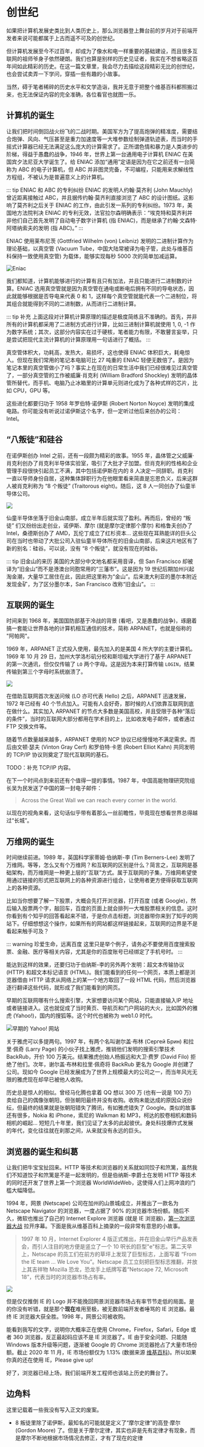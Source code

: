 # 创世纪

如果把计算机发展史类比到人类历史上，那么浏览器登上舞台前的岁月对于前端开发者来说可能都属于上古而遥不可及的创世纪。

但计算机发展至今不过百年，却成为了像水和电一样重要的基础建设，而且很多互联网的祖师爷身子依然硬朗。我们也算是别样的历史见证者，我实在不想省略这百年间如此精彩的历史。在这一篇文章里，我会尽力去描绘这段精彩无比的创世纪，也会尝试卖弄一下学问，穿插一些有趣的小故事。

当然，碍于笔者稀碎的历史水平和文学造诣，我并无意于把整个维基百科都照搬过来，也无法保证内容的完全准确，各位看官也就图一乐。

## 计算机的诞生

让我们把时间倒回战火纷飞的二战时期。美国军方为了提高炮弹的精准度，需要结合炮弹、风向、气压甚至是重力加速度等一大堆参数绘制弹道轨迹表，而当时的手摇式计算器已经无法满足这么庞大的计算需求了。正所谓色情和暴力是人类进步的阶梯，得益于愚蠢的战争，1946 年，世界上第一台通用电子计算机 ENIAC 在美国宾夕法尼亚大学诞生了。给 ENIAC 添加“通用”定语是因为在它之前还有一台简称为 ABC 的电子计算机，但 ABC 并非图灵完备，不可编程，只能用来求解线性方程组，不被认为是普遍意义上的计算机。

::: tip ENIAC 和 ABC 的专利纠纷
ENIAC 的发明人约翰·莫齐利 (John Mauchly) 曾近距离接触过 ABC，并且据传约翰·莫齐利直接浏览了 ABC 的设计图纸。这影响了莫齐利之后关于 ENIAC 的工作，由此引发一系列的专利纠纷。1973 年，美国地方法院判决 ENIAC 的专利无效，法官拉尔森明确表示：“埃克特和莫齐利并非他们自己首先发明了自动电子数字计算机 (指 ENIAC)，而是继承了约翰·文森特·阿塔纳索夫的发明 (指 ABC)。”
:::

ENIAC 使用莱布尼茨 (Gottfried Wilhelm (von) Leibniz) 发明的二进制计算作为理论基础，以真空管 (Vacuum Tube，中国大陆常被译为电子管，此处与维基百科保持一致使用真空管) 为载体，能够实现每秒 5000 次的简单加减运算。

![Eniac](./genesis.assets/Eniac.jpg)

我们都知道，计算机能够进行的计算有且只有加法，并且只能进行二进制数的计算。ENIAC 选用真空管就是因为真空管在通电或断电后拥有不同的导电状态，因此就能够根据是否导电来代表 0 和 1，这样每个真空管就能代表一个二进制位，将其组合就能得到不同的二进制数，从而进行二进制计算。

::: tip 补充
上面这段对计算机计算原理的描述是极度简练且不准确的。首先，并非所有的计算机都采用了二进制方式进行计算，比如三进制计算机就使用 1, 0, -1 作为数字系统；其次，这部分内容实在过于硬核，笔者能力有限，不敢瞽言妄举，只是尝试把现代主流计算机的计算原理用一句话进行了概括。
:::

真空管体积大，功耗高，发热大，易损坏，这也使得 ENIAC 体积巨大，耗电惊人。但现在我们常用的笔记本电脑可比 27 吨重的 ENIAC 轻便无数倍了。是因为笔记本里的真空管做小了吗？事实上在现在的日常生活中我们已经很难见过真空管了，一部分真空管的工作被威廉·肖克利 (William Bradford Shockley) 发明的晶体管所替代，而手机、电脑乃止冰箱里的计算单元则进化成为了各种式样的芯片，比如 CPU，GPU 等。

这些进化都要归功于 1958 年罗伯特·诺伊斯 (Robert Norton Noyce) 发明的集成电路。你可能没有听说过诺伊斯这个名字，但一定听过他后来创办的公司：Intel。

## “八叛徒”和硅谷

在诺伊斯创办 Intel 之前，还有一段颇为精彩的故事。1955 年，晶体管之父威廉·肖克利创办了肖克利半导体实验室，吸引了大批才子加盟。但肖克利的性格和企业管理手段很快引起员工不满，其中包括诺伊斯在内的 8 人决定一同辞职。肖克利一直以导师身份自居，这种集体辞职行为在他眼里看来简直是忘恩负义，后来这群人被肖克利称为 “8 个叛徒” (Traitorous eight)。随后，这 8 人一同创办了仙童半导体公司。

![](./genesis.assets/1_gM223pR2xKg817pA-6j2lA.jpg)

仙童半导体坐落于旧金山南部，成立半年后就实现了盈利。再而后，曾经的 “叛徒” 们又纷纷出走创业，诺伊斯、摩尔 (就是摩尔定律那个摩尔) 和格鲁夫创办了 Intel，桑德斯创办了 AMD，瓦伦丁成立了红杉资本... 这些现在耳熟能详的巨头公司在当时也带动了大批公司入驻仙童半导体所在的旧金山南部，后来这片地区有了新的别名：硅谷。可以说，没有 “8 个叛徒”，就没有现在的硅谷。

::: tip 旧金山的来历
美国的大部分中文地名都采用音译，但 San Francisco 却被译为“旧金山”而不是港澳台同胞常用的“三藩市”。这是因为 19 世纪后期加州兴起淘金潮，大量华工居住在此，因此把这里称为“金山”。后来澳大利亚的墨尔本附近发现金矿，为了区分墨尔本，San Francisco 改称“旧金山”。
:::

## 互联网的诞生

时间来到 1968 年，美国国防部基于冷战的背景 (看吧，又是愚蠢的战争)，琢磨着搞一套能让世界各地的计算机相互通信的技术，简称 ARPANET，也就是俗称的 "阿帕网"。

1969 年，ARPANET 正式投入使用，最先加入的是美国 4 所大学的主要计算机。1969 年 10 月 29 日，加州大学洛杉矶分校和斯坦福大学进行了基于 ARPANET 的第一次通讯，但仅仅传输了 `LO` 两个字母。这是因为本来打算传输 `LOGIN`，结果传输到第三个字母时系统崩溃了。

![](./genesis.assets/first-arpanet-imp-log.jpg)

在借助互联网首次发送问候 (LO 亦可代表 Hello) 之后，ARPANET 迅速发展，1972 年已经有 40 个节点加入。可能有人会好奇，那时候的人们依靠互联网到底在做什么。其实加入 ARPANET 的节点大多数是美国高校，并且受限于各种“落后的条件”，当时的互联网大部分都用在学术目的上，比如收发电子邮件，或者通过 FTP 交换文件等。

随着节点数量越来越多，ARPANET 使用的 NCP 协议已经慢慢地不满足需求。而后由文顿·瑟夫 (Vinton Gray Cerf) 和罗伯特·卡恩 (Robert Elliot Kahn) 共同发明的 TCP/IP 协议则奠定了现代互联网的基石。

TODO：补充 TCP/IP 内容。

在下一个时间点到来前还有个值得一提的事情。1987 年，中国高能物理研究院组长吴为民发送了中国的第一封电子邮件：

> Across the Great Wall we can reach every corner in the world.

以现在的视角来看，这句话似乎带有着那么一丝前瞻性，毕竟现在想看世界总得越过“长城”。

## 万维网的诞生

时间继续前进。1989 年，英国科学家蒂姆·伯纳斯-李 (Tim Berners-Lee) 发明了万维网。等等，怎么又有个万维网？和互联网的区别是什么？简言之，互联网是基础架构，而万维网是一种更上层的“互联”方式。属于互联网的子集，万维网希望使用通过链接的形式把互联网上的各种资源进行组合，让使用者更方便得获取互联网上的各种资源。

比如当你想要了解一下股票，大概会先打开浏览器，打开百度 (或者 Google)，然后输入股票两个字，敲回车，百度的页面上就会排列一大堆股票相关的信息。这时你看到有个知乎的回答看起来不错，于是你点击标题，浏览器带你来到了知乎的网站下。仔细想想这个操作，如果所有的网站都这样链接起来，互联网的边界是不是看起来触手可及？

::: warning 珍爱生命，远离百度
这里只是举个例子，请务必不要使用百度搜索股票、金融、医疗等相关内容，尤其是你的百度账号已经绑定了手机号时。
:::

能达到这样的效果，还要归功于伯纳斯-李的另外两个发明：超文本传输协议 (HTTP) 和超文本标记语言 (HTML)。我们能看到的任何一个网页，本质上都是浏览器借由 HTTP 请求从网络上的某一个地方取回了一段 HTML 代码，然后浏览器逐行翻译这些代码，就形成了我们能看到的网页。

早期的互联网哪有什么搜索引擎，大家想要访问某个网站，只能直接输入IP 地址或者链接进入。这也就促成了当时黄页、导航页和门户网站的大火，比如国外的雅虎 (Yahoo!)，国内的搜狐等。这个时代也被称为 web1.0 时代。

![早期的 Yahoo! 网站](./genesis.assets/first-yahoo.png)

关于雅虎可以多提两句。1997 年，有两个名叫谢尔盖·布林 (Сергей Брин) 和拉里·佩奇 (Larry Page) 的小伙子找上雅虎，推销他们发明的搜索引擎技术 BackRub，开价 100 万美元。结果雅虎创始人杨振远和大卫·费罗 (David Filo) 拒绝了他们。次年，谢尔盖·布林和拉里·佩奇将 BackRub 更名为 Google 并创建了公司。现如今 Google 已经发展成为了世界上规模最大的公司之一，而当年风光无限的雅虎现在却早已被他人收购。

历史总是惊人的相似。曾经马化腾也拿着 QQ 想以 300 万 (也有一说是 100 万) 卖给自己的偶像张朝阳，但张朝阳最终并没有收购。收购未能达成的原因众说纷纭，但最终的结果就是张朝阳错失了腾讯，有如雅虎错失了 Google。类似的故事还有很多，Nokia 和 iPhone，索尼的 Walkman 和 MP3，柯达的胶卷相机和数码相机的崛起... 短短几十年里，我们见证了太多的此起彼伏。身处科技爆炸式发展的年代，变化往往就在刹那之间，从来就没有永远的巨头。

## 浏览器的诞生和纠葛

让我们把牛宝宝扯回来。HTTP 等技术和浏览器的关系就如同饺子和笊篱，虽然我们不知道饺子和笊篱是不是一起发明的，但是伯纳斯-李爵士在发明 HTTP 等技术的同时还开发了世界上第一个浏览器 WorldWideWeb，这使得人们上网冲浪的门槛大幅降低。

1994 年，网景 (Netscape) 公司在加州的山景城成立，并推出了一款名为 Netscape Navigator 的浏览器，一度占据了 90% 的浏览器市场份额。随后不久，微软也推出了自己的 Internet Explore 浏览器 (就是 IE 浏览器)，[第一次浏览器大战](https://zh.wikipedia.org/wiki/%E6%B5%8F%E8%A7%88%E5%99%A8%E5%A4%A7%E6%88%98#%E7%AC%AC%E4%B8%80%E8%BC%AA%E5%A4%A7%E6%88%B0) 拉开序幕。下面是我从维基百科上摘录的一段非常有意思的小故事。

> 1997 年 10 月，Internet Explorer 4 版正式推出，并在旧金山举行产品发表会，而引人注目的地方便是竖立了一个 10 呎长的巨型"e"标志。第二天早上，Netscape 的员工们在前方的草坪上发现了巨型标志，上面写着 “From the IE team ... We Love You”。Netscape 员工立刻把巨型标志推翻，并放上其吉祥物 Mozilla 恐龙，恐龙手上纸牌写着“Netscape 72, Microsoft 18”，代表当时的浏览器市场占有率。

![](./genesis.assets/mozilla-uber-alles.jpg)

但是仅仅推倒 IE 的 Logo 并不能挽回网景浏览器市场占有率节节走低的局面。是的你没有听错，就是那个**现在**难用至极，被无数前端开发者唾骂的 IE 浏览器。最终 IE 浏览器大获全胜。1998 年，网景公司被收购。

能看到我写的文字，说明你大概率正在使用 Chrome，Firefox，Safari，Edge 或者 360 浏览器，反正最起码应该不是 IE 浏览器了。IE 由于安全问题、只能随 Windows 版本升级等问题，逐渐被 Google 的 Chrome 浏览器抢占了大量市场份额。截止 2020 年 11 月，IE 市场份额仅为 1.13% (数据来源 [维基百科](https://en.wikipedia.org/wiki/Usage_share_of_web_browsers))。所以如果你真的还在使用 IE，Please give up!

好了，浏览器已经上场，我们前端开发工程师也该站上历史的舞台了。

## 边角料

这里记载着一些我没有写入正文的废案。

* 8 叛徒里除了诺伊斯，最知名的可能就是定义了“摩尔定律”的高登·摩尔 (Gordon Moore) 了。但是关于摩尔定律，其实也非是先有定律才有现象，而是摩尔不断地根据市场情况去修正，才有了现在的定律

